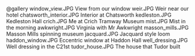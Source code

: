 @gallery
window_view.JPG		View from our window
weir.JPG		Weir near our hotel
chatsworth_interior.JPG		Interior at Chatsworth
kedleston.JPG		Kedleston Hall
crich.JPG		Me at Crich Tramway Museum
mist.JPG		Mist in the morning
awkwright.JPG		Virginia with Mr Awkwright
masson_mills.JPG		Masson Mills spinning museum
jacquard.JPG		Jacquard style loom
haddon_window.JPG		Eccentric window at Haddon Hall
well_dressing.JPG		Well dressing in the C21st
tudor_house.JPG		The house that Tudor built
